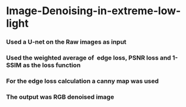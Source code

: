 # Image-Denoising-in-extreme-low-light
### Used a U-net on the Raw images as input
### Used the weighted average of ​ edge loss, PSNR loss and 1- SSIM​ as the loss function
### For the edge loss calculation a canny map was used
### The output was RGB denoised image
